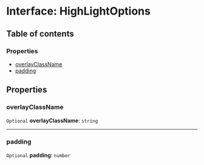 # Interface: HighLightOptions

## Table of contents

### Properties

* [overlayClassName](/en/auto-docs/editor/interfaces/HighLightOptions.md#overlayclassname)
* [padding](/en/auto-docs/editor/interfaces/HighLightOptions.md#padding)

## Properties

### overlayClassName

`Optional` **overlayClassName**: `string`

***

### padding

`Optional` **padding**: `number`
